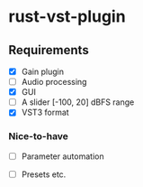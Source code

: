 # rust-vst-plugin

## Requirements

- [x] Gain plugin
- [ ] Audio processing
- [x] GUI
- [ ] A slider [-100, 20] dBFS range
- [x] VST3 format

### Nice-to-have

- [ ] Parameter automation
- [ ] Presets
etc.

